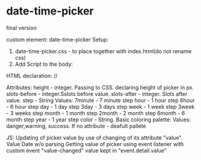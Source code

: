 # date-time-picker
final version

custom element: date-time-picker
Setup:
1. date-time-picker.css - to place together with index.html(do not rename css)
2. Add Script to the body:
    <script src="date-time-picker.js"></script>

HTML declaration:
//<date-time-picker></date-time-picker>

Attributes:
    height - integer. Passing to CSS. declaring height of picker in px. 
    slots-before - integer.Sslots before value.
    slots-after - integer. Slots after value.
    step - String Values: 
                    7minute - 7 minute step
                    hour - 1 hour step
                    6hour - 6 hour step
                    day  - 1 day step
                    3day - 3 days step
                    week - 1 week step
                    3week - 3 weeks step
                    month - 1 month step
                    2month - 2 month step
                    6month - 6 month step
                    year - 1 year step
    color - String. Basic coloring palette: Values: danger,warning, success. If no attribute - deafult pallete

JS:
Updating of picker value by use of changing of its attribute "value". Value Date w/o parsing
Getting value of picker using event listener with custom event "value-changed" value kept in "event.detail.value"

